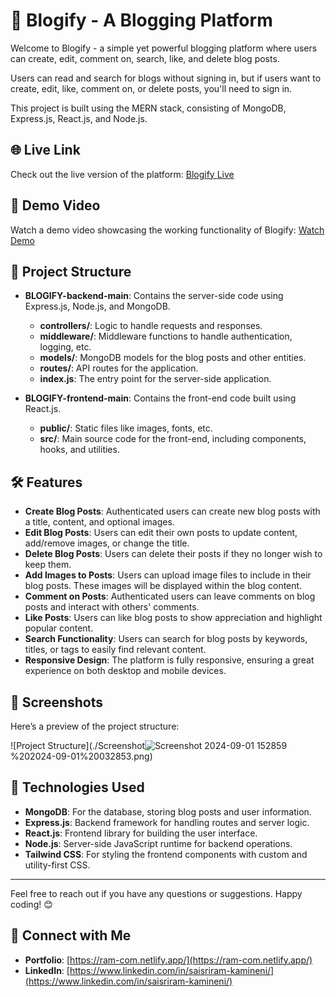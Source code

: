 # 📝 Blogify - A Blogging Platform

Welcome to Blogify - a simple yet powerful blogging platform where users can create, edit, comment on, search, like, and delete blog posts.

Users can read and search for blogs without signing in, but if users want to create, edit, like, comment on, or delete posts, you'll need to sign in.

This project is built using the MERN stack, consisting of MongoDB, Express.js, React.js, and Node.js.

## 🌐 Live Link

Check out the live version of the platform: [Blogify Live](https://blogify-mern-bwdy.vercel.app/posts)

## 🎥 Demo Video

Watch a demo video showcasing the working functionality of Blogify: [Watch Demo](https://drive.google.com/file/d/1BsuTeUWUTXCZXufGBV7UszKOdmKcgMXL/view?usp=sharing)

## 📂 Project Structure

- **BLOGIFY-backend-main**: Contains the server-side code using Express.js, Node.js, and MongoDB.
  - **controllers/**: Logic to handle requests and responses.
  - **middleware/**: Middleware functions to handle authentication, logging, etc.
  - **models/**: MongoDB models for the blog posts and other entities.
  - **routes/**: API routes for the application.
  - **index.js**: The entry point for the server-side application.

- **BLOGIFY-frontend-main**: Contains the front-end code built using React.js.
  - **public/**: Static files like images, fonts, etc.
  - **src/**: Main source code for the front-end, including components, hooks, and utilities.

## 🛠️ Features

- **Create Blog Posts**: Authenticated users can create new blog posts with a title, content, and optional images.
- **Edit Blog Posts**: Users can edit their own posts to update content, add/remove images, or change the title.
- **Delete Blog Posts**: Users can delete their posts if they no longer wish to keep them.
- **Add Images to Posts**: Users can upload image files to include in their blog posts. These images will be displayed within the blog content.
- **Comment on Posts**: Authenticated users can leave comments on blog posts and interact with others' comments.
- **Like Posts**: Users can like blog posts to show appreciation and highlight popular content.
- **Search Functionality**: Users can search for blog posts by keywords, titles, or tags to easily find relevant content.
- **Responsive Design**: The platform is fully responsive, ensuring a great experience on both desktop and mobile devices.

## 📸 Screenshots

Here’s a preview of the project structure:

![Project Structure](./Screenshot![Screenshot 2024-09-01 152859](https://github.com/user-attachments/assets/cf53de1c-8db8-437f-9f8b-7eb7d8f6f3c4)
%202024-09-01%20032853.png)

## 🔧 Technologies Used

- **MongoDB**: For the database, storing blog posts and user information.
- **Express.js**: Backend framework for handling routes and server logic.
- **React.js**: Frontend library for building the user interface.
- **Node.js**: Server-side JavaScript runtime for backend operations.
- **Tailwind CSS**: For styling the frontend components with custom and utility-first CSS.

---

Feel free to reach out if you have any questions or suggestions. Happy coding! 😊

## 🔗 Connect with Me

- **Portfolio**: [https://ram-com.netlify.app/](https://ram-com.netlify.app/)
- **LinkedIn**: [https://www.linkedin.com/in/saisriram-kamineni/](https://www.linkedin.com/in/saisriram-kamineni/)
